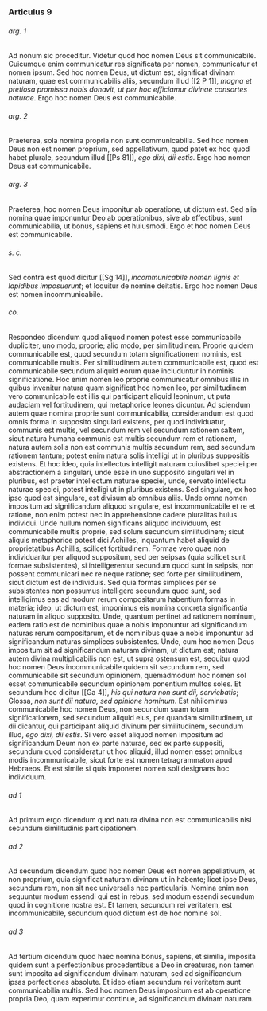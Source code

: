 ### Articulus 9

###### arg. 1
Ad nonum sic proceditur. Videtur quod hoc nomen Deus sit communicabile. Cuicumque enim communicatur res significata per nomen, communicatur et nomen ipsum. Sed hoc nomen Deus, ut dictum est, significat divinam naturam, quae est communicabilis aliis, secundum illud [[2 P 1]], *magna et pretiosa promissa nobis donavit, ut per hoc efficiamur divinae consortes naturae*. Ergo hoc nomen Deus est communicabile.

###### arg. 2
Praeterea, sola nomina propria non sunt communicabilia. Sed hoc nomen Deus non est nomen proprium, sed appellativum, quod patet ex hoc quod habet plurale, secundum illud [[Ps 81]], *ego dixi, dii estis*. Ergo hoc nomen Deus est communicabile.

###### arg. 3
Praeterea, hoc nomen Deus imponitur ab operatione, ut dictum est. Sed alia nomina quae imponuntur Deo ab operationibus, sive ab effectibus, sunt communicabilia, ut bonus, sapiens et huiusmodi. Ergo et hoc nomen Deus est communicabile.

###### s. c.
Sed contra est quod dicitur [[Sg 14]], *incommunicabile nomen lignis et lapidibus imposuerunt*; et loquitur de nomine deitatis. Ergo hoc nomen Deus est nomen incommunicabile.

###### co.
Respondeo dicendum quod aliquod nomen potest esse communicabile dupliciter, uno modo, proprie; alio modo, per similitudinem. Proprie quidem communicabile est, quod secundum totam significationem nominis, est communicabile multis. Per similitudinem autem communicabile est, quod est communicabile secundum aliquid eorum quae includuntur in nominis significatione. Hoc enim nomen leo proprie communicatur omnibus illis in quibus invenitur natura quam significat hoc nomen leo, per similitudinem vero communicabile est illis qui participant aliquid leoninum, ut puta audaciam vel fortitudinem, qui metaphorice leones dicuntur. Ad sciendum autem quae nomina proprie sunt communicabilia, considerandum est quod omnis forma in supposito singulari existens, per quod individuatur, communis est multis, vel secundum rem vel secundum rationem saltem, sicut natura humana communis est multis secundum rem et rationem, natura autem solis non est communis multis secundum rem, sed secundum rationem tantum; potest enim natura solis intelligi ut in pluribus suppositis existens. Et hoc ideo, quia intellectus intelligit naturam cuiuslibet speciei per abstractionem a singulari, unde esse in uno supposito singulari vel in pluribus, est praeter intellectum naturae speciei, unde, servato intellectu naturae speciei, potest intelligi ut in pluribus existens. Sed singulare, ex hoc ipso quod est singulare, est divisum ab omnibus aliis. Unde omne nomen impositum ad significandum aliquod singulare, est incommunicabile et re et ratione, non enim potest nec in apprehensione cadere pluralitas huius individui. Unde nullum nomen significans aliquod individuum, est communicabile multis proprie, sed solum secundum similitudinem; sicut aliquis metaphorice potest dici Achilles, inquantum habet aliquid de proprietatibus Achillis, scilicet fortitudinem. Formae vero quae non individuantur per aliquod suppositum, sed per seipsas (quia scilicet sunt formae subsistentes), si intelligerentur secundum quod sunt in seipsis, non possent communicari nec re neque ratione; sed forte per similitudinem, sicut dictum est de individuis. Sed quia formas simplices per se subsistentes non possumus intelligere secundum quod sunt, sed intelligimus eas ad modum rerum compositarum habentium formas in materia; ideo, ut dictum est, imponimus eis nomina concreta significantia naturam in aliquo supposito. Unde, quantum pertinet ad rationem nominum, eadem ratio est de nominibus quae a nobis imponuntur ad significandum naturas rerum compositarum, et de nominibus quae a nobis imponuntur ad significandum naturas simplices subsistentes. Unde, cum hoc nomen Deus impositum sit ad significandum naturam divinam, ut dictum est; natura autem divina multiplicabilis non est, ut supra ostensum est, sequitur quod hoc nomen Deus incommunicabile quidem sit secundum rem, sed communicabile sit secundum opinionem, quemadmodum hoc nomen sol esset communicabile secundum opinionem ponentium multos soles. Et secundum hoc dicitur [[Ga 4]], *his qui natura non sunt dii, serviebatis*; Glossa, *non sunt dii natura, sed opinione hominum*. Est nihilominus communicabile hoc nomen Deus, non secundum suam totam significationem, sed secundum aliquid eius, per quandam similitudinem, ut dii dicantur, qui participant aliquid divinum per similitudinem, secundum illud, *ego dixi, dii estis*. Si vero esset aliquod nomen impositum ad significandum Deum non ex parte naturae, sed ex parte suppositi, secundum quod consideratur ut hoc aliquid, illud nomen esset omnibus modis incommunicabile, sicut forte est nomen tetragrammaton apud Hebraeos. Et est simile si quis imponeret nomen soli designans hoc individuum.

###### ad 1
Ad primum ergo dicendum quod natura divina non est communicabilis nisi secundum similitudinis participationem.

###### ad 2
Ad secundum dicendum quod hoc nomen Deus est nomen appellativum, et non proprium, quia significat naturam divinam ut in habente; licet ipse Deus, secundum rem, non sit nec universalis nec particularis. Nomina enim non sequuntur modum essendi qui est in rebus, sed modum essendi secundum quod in cognitione nostra est. Et tamen, secundum rei veritatem, est incommunicabile, secundum quod dictum est de hoc nomine sol.

###### ad 3
Ad tertium dicendum quod haec nomina bonus, sapiens, et similia, imposita quidem sunt a perfectionibus procedentibus a Deo in creaturas, non tamen sunt imposita ad significandum divinam naturam, sed ad significandum ipsas perfectiones absolute. Et ideo etiam secundum rei veritatem sunt communicabilia multis. Sed hoc nomen Deus impositum est ab operatione propria Deo, quam experimur continue, ad significandum divinam naturam.

